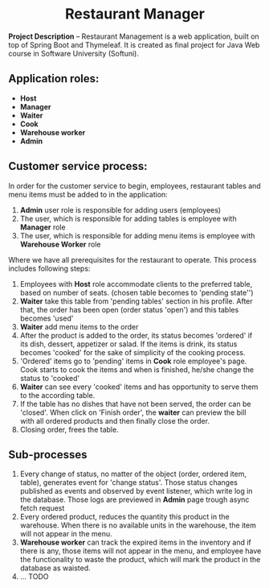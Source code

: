 # <h1 align="center">Restaurant Manager</h1>

**Project Description** – Restaurant Management is a web application, built on top of Spring Boot and Thymeleaf. It is created as final
project for Java Web course in Software University (Softuni).

## Application roles:

* **Host**
* **Manager**
* **Waiter**
* **Cook**
* **Warehouse worker**
* **Admin**

## Customer service process:

In order for the customer service to begin, employees, restaurant tables and menu items must be added to in the application:
1. **Admin** user role is responsible for adding users (employees)
2. The user, which is responsible for adding tables is employee with **Manager** role
3. The user, which is responsible for adding menu items is employee with **Warehouse Worker** role

Where we have all prerequisites for the restaurant to operate. This process includes following steps:

1. Employees with **Host** role accommodate clients to the preferred table, based on number of seats. (chosen table becomes to 'pending state'')
2. **Waiter** take this table from 'pending tables' section in his profile. After that, the order has been open (order status 'open') and this tables becomes 'used'
3. **Waiter** add menu items to the order
4. After the product is added to the order, its status becomes 'ordered' if its dish, dessert, appetizer or salad. If the items is drink, its status becomes 'cooked' for the sake of simplicity of the cooking process.
5. 'Ordered' items go to 'pending' items in **Cook** role employee's page. Cook starts to cook the items and when is finished, he/she change the status to 'cooked'
6. **Waiter** can see every 'cooked' items and has opportunity to serve them to the according table.
7. If the table has no dishes that have not been served, the order can be 'closed'. When click on 'Finish order', the **waiter** can preview the bill with all ordered products and then finally close the order.
8. Closing order, frees the table.

## Sub-processes

1. Every change of status, no matter of the object (order, ordered item, table), generates event for 'change status'. Those status changes published as events and observed by event listener, which write log in the database. Those logs are previewed in **Admin** page trough async fetch request
2. Every ordered product, reduces the quantity this product in the warehouse. When there is no available units in the warehouse, the item will not appear in the menu.
3. **Warehouse worker** can track the expired items in the inventory and if there is any, those items will not appear in the menu, and employee have the functionality to waste the product, which will mark the product in the database as waisted.
4. ... TODO